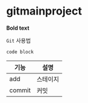 # gitmainproject

**Bold text**

`Git` 사용법
```
code block
```


|기능|설명|
|---|---|
|add|스테이지|
|commit|커밋|

